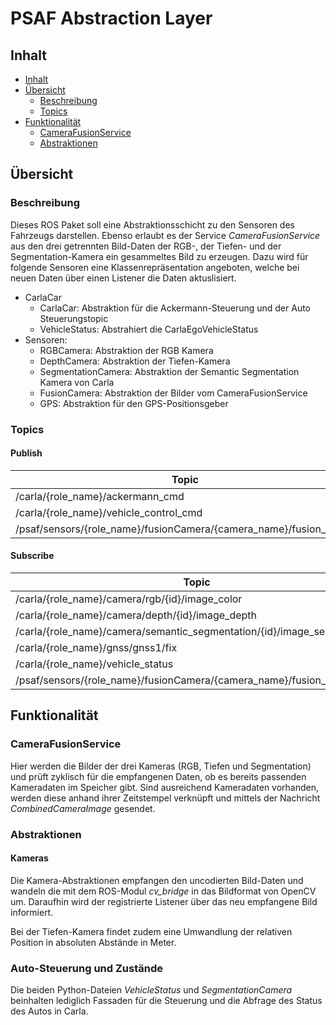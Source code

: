 # PSAF Abstraction Layer

## Inhalt
* [Inhalt](#inhalt)
* [Übersicht](#%c3%9cbersicht)
  * [Beschreibung](#Beschreibung)
  * [Topics](#Topics)
* [Funktionalität](#func)
  * [CameraFusionService](#CameraFusionService)
  * [Abstraktionen](#Abstraktionen)

## Übersicht
### Beschreibung
Dieses ROS Paket soll eine Abstraktionsschicht zu den Sensoren des Fahrzeugs darstellen.
Ebenso erlaubt es der Service *CameraFusionService* 
aus den drei getrennten Bild-Daten der RGB-, der Tiefen- und der Segmentation-Kamera ein gesammeltes Bild zu erzeugen.
Dazu wird für folgende Sensoren eine Klassenrepräsentation angeboten, welche bei neuen Daten über einen Listener die Daten aktuslisiert.
- CarlaCar
  - CarlaCar: Abstraktion für die Ackermann-Steuerung und der Auto Steuerungstopic
  - VehicleStatus: Abstrahiert die CarlaEgoVehicleStatus
- Sensoren:
    - RGBCamera: Abstraktion der RGB Kamera
    - DepthCamera: Abstraktion der Tiefen-Kamera
    - SegmentationCamera: Abstraktion der Semantic Segmentation Kamera von Carla
    - FusionCamera: Abstraktion der Bilder vom CameraFusionService
    - GPS: Abstraktion für den GPS-Positionsgeber
  
### Topics
#### Publish
| Topic | Datatype | Module|
| ----------- | ----------- |----------- |
| /carla/{role_name}/ackermann_cmd | AckermannDrive | CarlaCar |
| /carla/{role_name}/vehicle_control_cmd | CarlaEgoVehicleControl | CarlaCar |
| /psaf/sensors/{role_name}/fusionCamera/{camera_name}/fusion_image | [CombinedCameraImage](../psaf_messages/msg/CombinedCameraImage.msg) | FusionCameraService |

#### Subscribe
| Topic | Datatype | Module|
| ----------- | ----------- |----------- |
| /carla/{role_name}/camera/rgb/{id}/image_color | Image | RGBCamera |
| /carla/{role_name}/camera/depth/{id}/image_depth | Image | DepthCamera |
| /carla/{role_name}/camera/semantic_segmentation/{id}/image_segmentation | Image | SegmentationCamera |
| /carla/{role_name}/gnss/gnss1/fix | NavSatFix | GPS |
| /carla/{role_name}/vehicle_status | CarlaEgoVehicleStatus | VehicleStatus |
| /psaf/sensors/{role_name}/fusionCamera/{camera_name}/fusion_image | [CombinedCameraImage](../psaf_messages/msg/CombinedCameraImage.msg) | FusionCamera |



## Funktionalität
### CameraFusionService
Hier werden die Bilder der drei Kameras (RGB, Tiefen und Segmentation) und prüft zyklisch für
die empfangenen Daten, ob es bereits passenden Kameradaten im Speicher gibt. Sind ausreichend Kameradaten
vorhanden, werden diese anhand ihrer Zeitstempel verknüpft und mittels der Nachricht *CombinedCameraImage* gesendet.

### Abstraktionen
#### Kameras
Die Kamera-Abstraktionen empfangen den uncodierten Bild-Daten und wandeln die mit dem ROS-Modul *cv_bridge* in das 
Bildformat von OpenCV um. Daraufhin wird der registrierte Listener über das neu empfangene Bild informiert.

Bei der Tiefen-Kamera findet zudem eine Umwandlung der relativen Position in absoluten Abstände in Meter.

### Auto-Steuerung und Zustände
Die beiden Python-Dateien *VehicleStatus* und *SegmentationCamera* beinhalten lediglich Fassaden für die Steuerung und 
die Abfrage des Status des Autos in Carla. 
